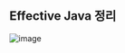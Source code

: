 ## Effective Java 정리

![image](https://github.com/user-attachments/assets/b6269017-a937-4e52-8843-75b5a5759dea)
